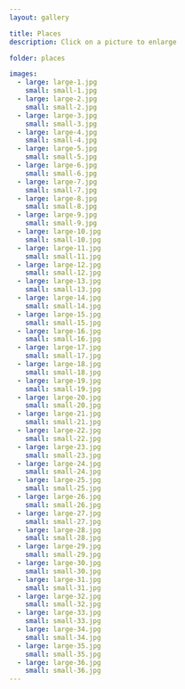 ```yaml
---
layout: gallery

title: Places
description: Click on a picture to enlarge

folder: places

images:
  - large: large-1.jpg
    small: small-1.jpg
  - large: large-2.jpg
    small: small-2.jpg
  - large: large-3.jpg
    small: small-3.jpg
  - large: large-4.jpg
    small: small-4.jpg
  - large: large-5.jpg
    small: small-5.jpg
  - large: large-6.jpg
    small: small-6.jpg
  - large: large-7.jpg
    small: small-7.jpg
  - large: large-8.jpg
    small: small-8.jpg
  - large: large-9.jpg
    small: small-9.jpg
  - large: large-10.jpg
    small: small-10.jpg
  - large: large-11.jpg
    small: small-11.jpg
  - large: large-12.jpg
    small: small-12.jpg
  - large: large-13.jpg
    small: small-13.jpg
  - large: large-14.jpg
    small: small-14.jpg
  - large: large-15.jpg
    small: small-15.jpg
  - large: large-16.jpg
    small: small-16.jpg
  - large: large-17.jpg
    small: small-17.jpg
  - large: large-18.jpg
    small: small-18.jpg
  - large: large-19.jpg
    small: small-19.jpg
  - large: large-20.jpg
    small: small-20.jpg
  - large: large-21.jpg
    small: small-21.jpg
  - large: large-22.jpg
    small: small-22.jpg
  - large: large-23.jpg
    small: small-23.jpg
  - large: large-24.jpg
    small: small-24.jpg
  - large: large-25.jpg
    small: small-25.jpg
  - large: large-26.jpg
    small: small-26.jpg
  - large: large-27.jpg
    small: small-27.jpg
  - large: large-28.jpg
    small: small-28.jpg
  - large: large-29.jpg
    small: small-29.jpg
  - large: large-30.jpg
    small: small-30.jpg
  - large: large-31.jpg
    small: small-31.jpg
  - large: large-32.jpg
    small: small-32.jpg
  - large: large-33.jpg
    small: small-33.jpg
  - large: large-34.jpg
    small: small-34.jpg
  - large: large-35.jpg
    small: small-35.jpg
  - large: large-36.jpg
    small: small-36.jpg
---
```

